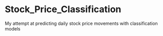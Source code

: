 # Stock_Price_Classification
My attempt at predicting daily stock price movements with classification models
